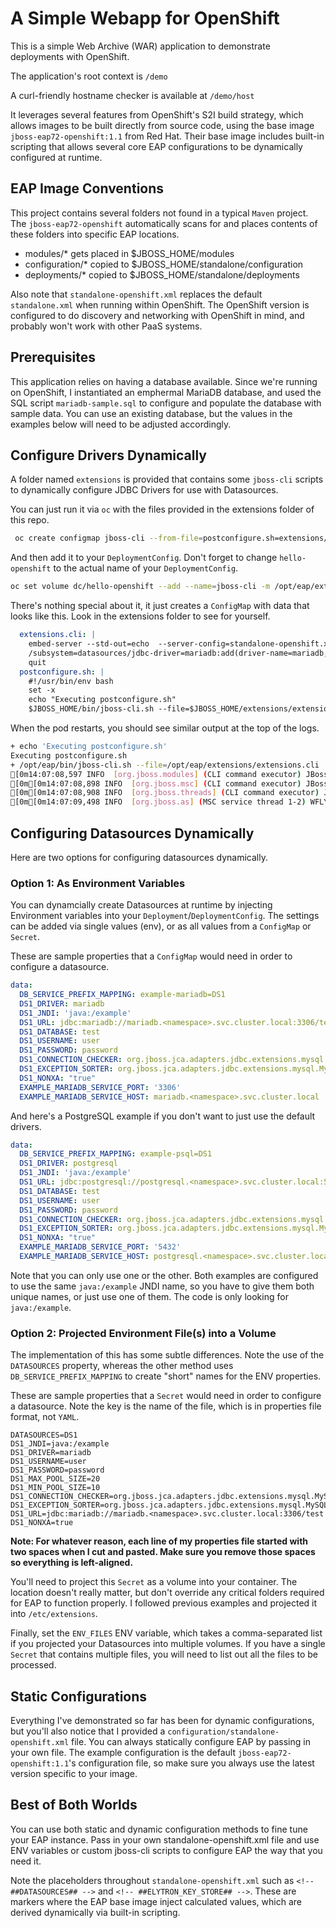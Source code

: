 # A Simple Webapp for OpenShift

This is a simple Web Archive (WAR) application to demonstrate deployments with OpenShift.

The application's root context is `/demo`

A curl-friendly hostname checker is available at `/demo/host`

It leverages several features from OpenShift's S2I build strategy, which allows images to be built directly from source code, using the base image `jboss-eap72-openshift:1.1` from Red Hat.  Their base image includes built-in scripting that allows several core EAP configurations to be dynamically configured at runtime.


## EAP Image Conventions

This project contains several folders not found in a typical `Maven` project.  The `jboss-eap72-openshift` automatically scans for and places contents of these folders into specific EAP locations.

- modules/* gets placed in $JBOSS_HOME/modules 
- configuration/* copied to $JBOSS_HOME/standalone/configuration
- deployments/* copied to $JBOSS_HOME/standalone/deployments

Also note that `standalone-openshift.xml` replaces the default `standalone.xml` when running within OpenShift.  The OpenShift version is configured to do discovery and networking with OpenShift in mind, and probably won't work with other PaaS systems.


## Prerequisites

This application relies on having a database available.  Since we're running on OpenShift, I instantiated an emphermal MariaDB database, and used the SQL script `mariadb-sample.sql` to configure and populate the database with sample data.  You can use an existing database, but the values in the examples below will need to be adjusted accordingly.


## Configure Drivers Dynamically

A folder named `extensions` is provided that contains some `jboss-cli` scripts to dynamically configure JDBC Drivers for use with Datasources.

You can just run it via `oc` with the files provided in the extensions folder of this repo.

```bash
 oc create configmap jboss-cli --from-file=postconfigure.sh=extensions/postconfigure.sh --from-file=extensions.cli=extensions/extensions.cli
 ```

And then add it to your `DeploymentConfig`.  Don't forget to change `hello-openshift` to the actual name of your `DeploymentConfig`.
 ```bash
 oc set volume dc/hello-openshift --add --name=jboss-cli -m /opt/eap/extensions -t configmap --configmap-name=jboss-cli --default-mode='0755' --overwrite
 ```

There's nothing special about it, it just creates a `ConfigMap` with data that looks like this.  Look in the extensions folder to see for yourself.
```yaml
  extensions.cli: |
    embed-server --std-out=echo  --server-config=standalone-openshift.xml
    /subsystem=datasources/jdbc-driver=mariadb:add(driver-name=mariadb,driver-module-name=org.mariadb,driver-xa-datasource-class-name=org.mariadb.jdbc.MariaDbDataSource,driver-class-name=org.mariadb.jdbc.Driver)
    quit
  postconfigure.sh: |
    #!/usr/bin/env bash
    set -x
    echo "Executing postconfigure.sh"
    $JBOSS_HOME/bin/jboss-cli.sh --file=$JBOSS_HOME/extensions/extensions.cli
```

When the pod restarts, you should see similar output at the top of the logs.

```bash
+ echo 'Executing postconfigure.sh'
Executing postconfigure.sh
+ /opt/eap/bin/jboss-cli.sh --file=/opt/eap/extensions/extensions.cli
[0m14:07:08,597 INFO  [org.jboss.modules] (CLI command executor) JBoss Modules version 1.8.8.Final-redhat-00001
[0m[0m14:07:08,898 INFO  [org.jboss.msc] (CLI command executor) JBoss MSC version 1.4.5.Final-redhat-00001
[0m[0m14:07:08,908 INFO  [org.jboss.threads] (CLI command executor) JBoss Threads version 2.3.2.Final-redhat-1
[0m[0m14:07:09,498 INFO  [org.jboss.as] (MSC service thread 1-2) WFLYSRV0049: JBoss EAP 7.2.3.GA (WildFly Core 6.0.15.Final-redhat-00001) starting
```


## Configuring Datasources Dynamically

Here are two options for configuring datasources dynamically.

### Option 1: As Environment Variables

You can dynamcially create Datasources at runtime by injecting Environment variables into your `Deployment`/`DeploymentConfig`.  The settings can be added via single values (env), or as all values from a `ConfigMap` or `Secret`.

These are sample properties that a `ConfigMap` would need in order to configure a datasource. 
```yaml
data:
  DB_SERVICE_PREFIX_MAPPING: example-mariadb=DS1
  DS1_DRIVER: mariadb
  DS1_JNDI: 'java:/example'
  DS1_URL: jdbc:mariadb://mariadb.<namespace>.svc.cluster.local:3306/test
  DS1_DATABASE: test
  DS1_USERNAME: user
  DS1_PASSWORD: password
  DS1_CONNECTION_CHECKER: org.jboss.jca.adapters.jdbc.extensions.mysql.MySQLValidConnectionChecker
  DS1_EXCEPTION_SORTER: org.jboss.jca.adapters.jdbc.extensions.mysql.MySQLExceptionSorter
  DS1_NONXA: "true"
  EXAMPLE_MARIADB_SERVICE_PORT: '3306'
  EXAMPLE_MARIADB_SERVICE_HOST: mariadb.<namespace>.svc.cluster.local
```

And here's a PostgreSQL example if you don't want to just use the default drivers.
```yaml
data:
  DB_SERVICE_PREFIX_MAPPING: example-psql=DS1
  DS1_DRIVER: postgresql
  DS1_JNDI: 'java:/example'
  DS1_URL: jdbc:postgresql://postgresql.<namespace>.svc.cluster.local:5432/test
  DS1_DATABASE: test
  DS1_USERNAME: user
  DS1_PASSWORD: password
  DS1_CONNECTION_CHECKER: org.jboss.jca.adapters.jdbc.extensions.mysql.MySQLValidConnectionChecker
  DS1_EXCEPTION_SORTER: org.jboss.jca.adapters.jdbc.extensions.mysql.MySQLExceptionSorter
  DS1_NONXA: "true"
  EXAMPLE_MARIADB_SERVICE_PORT: '5432'
  EXAMPLE_MARIADB_SERVICE_HOST: postgresql.<namespace>.svc.cluster.local
```
Note that you can only use one or the other.  Both examples are configured to use the same `java:/example` JNDI name, so you have to give them both unique names, or just use one of them.  The code is only looking for `java:/example`.

### Option 2: Projected Environment File(s) into a Volume

The implementation of this has some subtle differences.  Note the use of the `DATASOURCES` property, whereas the other method uses `DB_SERVICE_PREFIX_MAPPING` to create "short" names for the ENV properties.


These are sample properties that a `Secret` would need in order to configure a datasource.  Note the key is the name of the file, which is in properties file format, not `YAML`.

```properties
DATASOURCES=DS1
DS1_JNDI=java:/example
DS1_DRIVER=mariadb
DS1_USERNAME=user
DS1_PASSWORD=password
DS1_MAX_POOL_SIZE=20
DS1_MIN_POOL_SIZE=10
DS1_CONNECTION_CHECKER=org.jboss.jca.adapters.jdbc.extensions.mysql.MySQLValidConnectionChecker
DS1_EXCEPTION_SORTER=org.jboss.jca.adapters.jdbc.extensions.mysql.MySQLExceptionSorter
DS1_URL=jdbc:mariadb://mariadb.<namespace>.svc.cluster.local:3306/test
DS1_NONXA=true
```

**Note: For whatever reason, each line of my properties file started with two spaces when I cut and pasted.  Make sure you remove those spaces so everything is left-aligned.**


You'll need to project this `Secret` as a volume into your container.  The location doesn't really matter, but don't override any critical folders required for EAP to function properly.  I followed previous examples and projected it into `/etc/extensions`.

Finally, set the `ENV_FILES` ENV variable, which takes a comma-separated list if you projected your Datasources into multiple volumes.  If you have a single `Secret` that contains multiple files, you will need to list out all the files to be processed.


## Static Configurations

Everything I've demonstrated so far has been for dynamic configurations, but you'll also notice that I provided a `configuration/standalone-openshift.xml` file.  You can always statically configure EAP by passing in your own file.  The example configuration is the default `jboss-eap72-openshift:1.1`'s configuration file, so make sure you always use the latest version specific to your image.


## Best of Both Worlds
You can use both static and dynamic configuration methods to fine tune your EAP instance.  Pass in your own standalone-openshift.xml file and use ENV variables or custom jboss-cli scripts to configure EAP the way that you need it.

Note the placeholders throughout `standalone-openshift.xml` such as `<!-- ##DATASOURCES## -->` and `<!-- ##ELYTRON_KEY_STORE## -->`.  These are markers where the EAP base image inject calculated values, which are derived dynamically via built-in scripting.